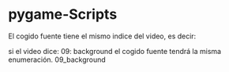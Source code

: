 # pygame-Scripts

El cogido fuente tiene el mismo indice del video, es decir:

si el video dice: 
09: background el cogido fuente tendrá la misma enumeración. 09_background
